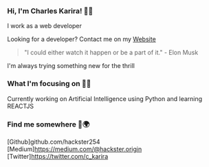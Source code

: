 ### Hi, I'm Charles Karira! 👨‍💻

I work as a web developer 

Looking for a developer? Contact me on my [Website](https://my_world-z3rmou.vertex360.co/) 

> "I could either watch it happen or be a part of it."  - Elon Musk

I'm always trying something new for the thrill

### What I'm focusing on 🦸‍♂️

Currently working on Artificial Intelligence using Python and learning REACTJS

### Find me somewhere 🔎🌍

[Github]github.com/hackster254
[Medium]https://medium.com/@hackster.origin
[Twitter]https://twitter.com/c_karira

